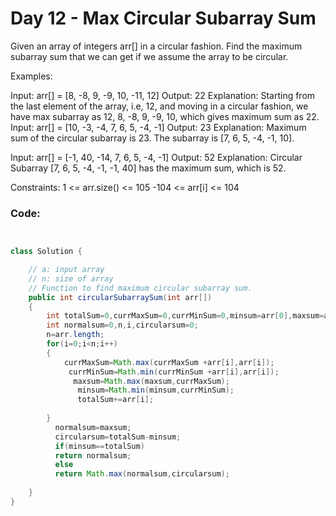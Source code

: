 # Day 12 - Max Circular Subarray Sum

Given an array of integers arr[] in a circular fashion. Find the maximum subarray sum that we can get if we assume the array to be circular.

Examples:

Input: arr[] = [8, -8, 9, -9, 10, -11, 12]
Output: 22
Explanation: Starting from the last element of the array, i.e, 12, and moving in a circular fashion, we have max subarray as 12, 8, -8, 9, -9, 10, which gives maximum sum as 22.
Input: arr[] = [10, -3, -4, 7, 6, 5, -4, -1]
Output: 23
Explanation: Maximum sum of the circular subarray is 23. The subarray is [7, 6, 5, -4, -1, 10].

Input: arr[] = [-1, 40, -14, 7, 6, 5, -4, -1] 
Output: 52
Explanation: Circular Subarray [7, 6, 5, -4, -1, -1, 40] has the maximum sum, which is 52.

Constraints:
1 <= arr.size() <= 105
-104 <= arr[i] <= 104

### Code:
```java


class Solution {

    // a: input array
    // n: size of array
    // Function to find maximum circular subarray sum.
    public int circularSubarraySum(int arr[]) 
    {
        int totalSum=0,currMaxSum=0,currMinSum=0,minsum=arr[0],maxsum=arr[0];
        int normalsum=0,n,i,circularsum=0;
        n=arr.length;
        for(i=0;i<n;i++)
        {
            currMaxSum=Math.max(currMaxSum +arr[i],arr[i]);
             currMinSum=Math.min(currMinSum +arr[i],arr[i]);
              maxsum=Math.max(maxsum,currMaxSum);
               minsum=Math.min(minsum,currMinSum);
               totalSum+=arr[i];
            
        }
          normalsum=maxsum;
          circularsum=totalSum-minsum;
          if(minsum==totalSum)
          return normalsum;
          else
          return Math.max(normalsum,circularsum);
      
    }
}

```